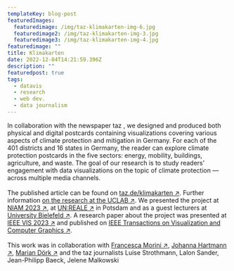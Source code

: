 ```yaml
---
templateKey: blog-post
featuredImages:
  featuredimage: /img/taz-klimakarten-img-6.jpg
  featuredimage2: /img/taz-klimakarten-img-3.jpg
  featuredimage3: /img/taz-klimakarten-img-4.jpg
featuredimage: ""
title: Klimakarten
date: 2022-12-04T14:21:59.396Z
description: ""
featuredpost: true
tags:
  - datavis
  - research
  - web dev.
  - data journalism
---
```

In collaboration with the newspaper taz , we designed and produced both physical and digital postcards containing visualizations covering various aspects of climate protection and mitigation in Germany.
For each of the 401 districts and 16 states in Germany, the reader can explore climate protection postcards in the five sectors: energy, mobility, buildings, agriculture, and waste. The goal of our research is to study readers’ engagement with data visualizations on the topic of climate protection — across multiple media channels.\
\
T﻿he published article can be found on [taz.de/klimakarten ↗](https://taz.de/klimakarten). Further information [on the research at the UCLAB ↗](https://uclab.fh-potsdam.de/projects/klimakarten/). We presented the project at [NIAM 2023 ↗](https://news-infographics-analytics-maps.media/2023.html), at [UN:REALE ↗](https://un-real.digital/) i﻿n Potsdam and as a guest lecturers at [University Bielefeld ↗](https://medienbildung.team/2023/04/11/gastvortrag-datenvisualisierung/). A research paper about the project was presented at [IEEE VIS 2023 ↗](https://youtu.be/Q_G6d5enbZI?si=ejpStCkOLWlQyAT0) and published on [IEEE Transactions on Visualization and Computer Graphics ↗](https://ieeexplore.ieee.org/document/10308621).\
\
This work was in collaboration with [Francesca Morini ↗](https://www.morini.design/), [Johanna Hartmann ↗](https://johannahartmann.de/), [Marian Dörk ↗](https://mariandoerk.de/) and the taz journalists Luise Strothmann, Lalon Sander, Jean-Philipp Baeck, Jelene Malkowski